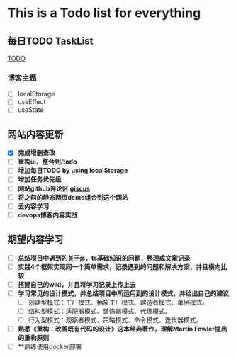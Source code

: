 # This is a Todo list for everything


## 每日TODO TaskList
[TODO](/todo/everyDay)
### **博客主题**
  - [ ] localStorage
  - [ ] useEffect
  - [ ] useState

## 网站内容更新
- [x] **完成增删查改**
- [ ] **重构ui，整合到/todo**
- [ ] **增加每日TODO by using localStorage**
- [ ] **增加任务优先级**
- [ ] **网站github评论区 [giscus](https://giscus.app/zh-CN)**
- [ ] **将之前的静态网页demo组合到这个网站**
- [ ] **云内容学习**
- [ ] **devops博客内容实战**

## 期望内容学习
- [ ] **总结项目中遇到的关于js，ts基础知识的问题，整理成文章记录**
- [ ] **实践4个框架实现同一个简单需求，记录遇到的问题和解决方案，并且横向比较**
- [ ] **搭建自己的wiki，并且将学习记录上传上去**
- [ ] **学习常见的设计模式，并总结项目中所运用到的设计模式，并给出自己的建议**
  - [ ] 创建型模式：工厂模式、抽象工厂模式、建造者模式、单例模式。
  - [ ] 结构型模式：适配器模式、装饰器模式、代理模式。
  - [ ] 行为型模式：观察者模式、策略模式、命令模式、迭代器模式。
- [ ] **熟悉《重构：改善既有代码的设计》这本经典著作，理解Martin Fowler提出的重构原则**
- [ ] **熟练使用docker部署